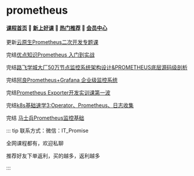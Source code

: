 # prometheus

#### [**课程首页**](../../README.md) 💖 [**新上好课**](./xshk.md) 💖 [**热门推荐**](./rmtj.md) 💖 [**会员中心**](./vip.md)

更新[云原生Prometheus二次开发专题课](https://appc3qeyofl7606.h5.xiaoeknow.com/v1/goods/goods_detail/p_61ee7d43e4b02b8258466a18)

完结[优点知识Prometheus 入门到实战](https://youdianzhishi.com/web/course/1027)

完结[路飞学城大厂50万节点监控系统架构设计&PROMETHEUS底层源码级剖析](https://www.luffycity.com/light-course)

完结[阿良Prometheus+Grafana 企业级监控系统](https://ke.qq.com/course/374130)

完结[Prometheus Exporter开发实训课第一波](https://ke.qq.com/course/374130)

完结[k8s基础速学3:Operator、Prometheus、日志收集](https://ke.qq.com/course/374130)

完结 [马士兵Prometheus监控基础](https://ke.qq.com/course/3169675)



::: tip
联系方式：微信：IT_Promise

全网课程都有，欢迎私聊

推荐好友下单返利，买的越多，返利越多

:::